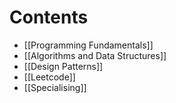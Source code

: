 # Contents
- [[Programming Fundamentals]]
- [[Algorithms and Data Structures]]
- [[Design Patterns]]
- [[Leetcode]]
- [[Specialising]]